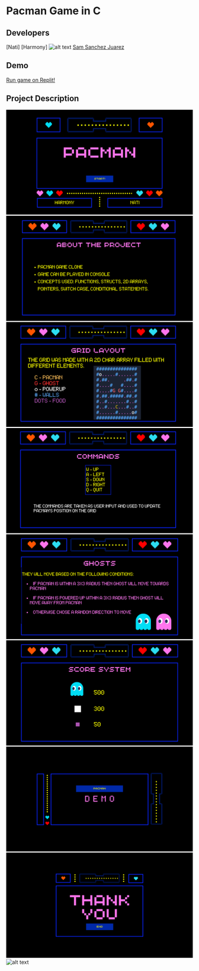 # Pacman Game in C

## Developers
[Nati]
[Harmony]
![alt text](https://github.com/samsannchez.png)
[Sam Sanchez Juarez](https://github.com/samsannchez)

## Demo
[Run game on Replit!](https://replit.com/@sa830042/PacMan-Game)

## Project Description
![alt text](Presentation/1.png)
![alt text](Presentation/2.png)
![alt text](Presentation/3.png)
![alt text](Presentation/4.png)
![alt text](Presentation/5.png)
![alt text](Presentation/6.png)
![alt text](Presentation/7.png)
![alt text](Presentation/8.png)
![alt text](Presentation/9.png)
